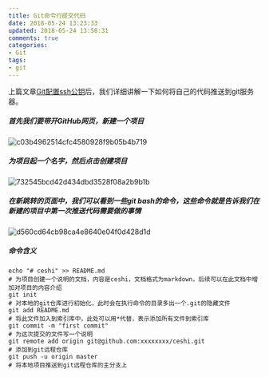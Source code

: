 ```yaml
---
title: Git命令行提交代码
date: 2018-05-24 13:23:33
updated: 2018-05-24 13:58:31
comments: true
categories:
- Git
tags:
- git
---
```


上篇文章<a href="http://www.songjian.site:4000/2018/05/10/Git%E9%85%8D%E7%BD%AEssh%E5%85%AC%E9%92%A5/">Git配置ssh公钥</a>后，我们详细讲解一下如何将自己的代码推送到git服务器。

##### 首先我们要带开GitHub网页，新建一个项目

![c03b4962514cfc4580928f9b05b4b719](c03b4962514cfc4580928f9b05b4b719.png)

##### 为项目起一个名字，然后点击创建项目

![732545bcd42d434dbd3528f08a2b9b1b](732545bcd42d434dbd3528f08a2b9b1b.png)

##### 在新跳转的页面中，我们可以看到一些git bash的命令，这些命令就是告诉我们在新建的项目中第一次推送代码需要做的事情

![d560cd64cb98ca4e8640e04f0d428d1d](d560cd64cb98ca4e8640e04f0d428d1d.png)

##### 命令含义

```shell
echo "# ceshi" >> README.md 
# 为项目创建一个说明的文档，内容是ceshi，文档格式为markdown，后续可以在此文档中增加对项目的内容介绍
git init
# 对本地的git仓库进行初始化，此时会在执行命令的目录多出一个.git的隐藏文件
git add README.md
# 将此文件加入到索引库中，此处可以用*代替，表示添加所有文件到索引库
git commit -m "first commit"
# 为这次提交的文件写一个说明
git remote add origin git@github.com:xxxxxxxx/ceshi.git
# 添加到git远程仓库
git push -u origin master
# 将本地项目推送到git远程仓库的主分支上
```